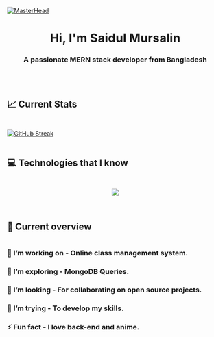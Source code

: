 [![MasterHead](https://gaper.io/wp-content/uploads/2022/02/mern-stack.webp)](https://monirhq.com)
<h1 align="center">Hi, I'm Saidul Mursalin</h1>
<h3 align="center">A passionate MERN stack developer from Bangladesh</h3>
<br/>
<br/>

## 📈 Current Stats
#
[![GitHub Streak](https://github-readme-streak-stats.herokuapp.com?user=rocktohq&theme=tokyonight)](https://git.io/streak-stats)
<br/>
<br/>

## 💻 Technologies that I know
#
<p align="center">
  <a href="https://skillicons.dev">
    <img src="https://skillicons.dev/icons?i=html,css,js,react,nodejs,express,firebase,mongodb,tailwind,bootstrap" />
  </a>
</p>
<br/>

## 👀 Current overview
#
### 🔭 I’m working on - Online class management system. 
### 🌱 I’m exploring - MongoDB Queries. 
### 👯 I’m looking - For collaborating on open source projects. 
### 🤔 I’m trying - To develop my skills. 
### ⚡ Fun fact - I love back-end and anime.

<br />
